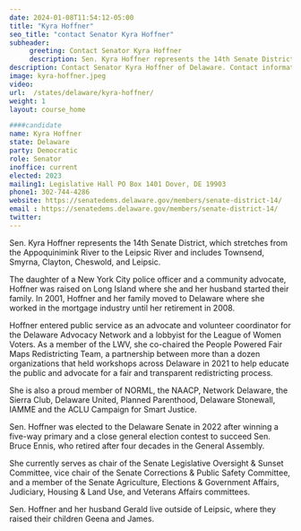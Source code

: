 ```yaml
---
date: 2024-01-08T11:54:12-05:00
title: "Kyra Hoffner"
seo_title: "contact Senator Kyra Hoffner"
subheader:
     greeting: Contact Senator Kyra Hoffner
     description: Sen. Kyra Hoffner represents the 14th Senate District, which stretches from the Appoquinimink River to the Leipsic River and includes Townsend, Smyrna, Clayton, Cheswold, and Leipsic.
description: Contact Senator Kyra Hoffner of Delaware. Contact information for Kyra Hoffner includes email address, phone number, and mailing address.
image: kyra-hoffner.jpeg
video:
url:  /states/delaware/kyra-hoffner/
weight: 1
layout: course_home

####candidate
name: Kyra Hoffner
state: Delaware
party: Democratic
role: Senator
inoffice: current
elected: 2023
mailing1: Legislative Hall PO Box 1401 Dover, DE 19903
phone1: 302-744-4286
website: https://senatedems.delaware.gov/members/senate-district-14/
email : https://senatedems.delaware.gov/members/senate-district-14/
twitter:
---
```


Sen. Kyra Hoffner represents the 14th Senate District, which stretches from the Appoquinimink River to the Leipsic River and includes Townsend, Smyrna, Clayton, Cheswold, and Leipsic.

The daughter of a New York City police officer and a community advocate, Hoffner was raised on Long Island where she and her husband started their family. In 2001, Hoffner and her family moved to Delaware where she worked in the mortgage industry until her retirement in 2008.

Hoffner entered public service as an advocate and volunteer coordinator for the Delaware Advocacy Network and a lobbyist for the League of Women Voters. As a member of the LWV, she co-chaired the People Powered Fair Maps Redistricting Team, a partnership between more than a dozen organizations that held workshops across Delaware in 2021 to help educate the public and advocate for a fair and transparent redistricting process.

She is also a proud member of NORML, the NAACP, Network Delaware, the Sierra Club, Delaware United, Planned Parenthood, Delaware Stonewall, IAMME and the ACLU Campaign for Smart Justice.

Sen. Hoffner was elected to the Delaware Senate in 2022 after winning a five-way primary and a close general election contest to succeed Sen. Bruce Ennis, who retired after four decades in the General Assembly.

She currently serves as chair of the Senate Legislative Oversight & Sunset Committee, vice chair of the Senate Corrections & Public Safety Committee, and a member of the Senate Agriculture, Elections & Government Affairs, Judiciary, Housing & Land Use, and Veterans Affairs committees.

Sen. Hoffner and her husband Gerald live outside of Leipsic, where they raised their children Geena and James.
